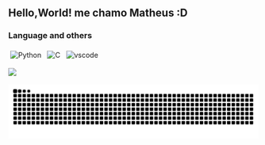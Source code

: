 ## Hello,World! me chamo Matheus :D



  
### Language and others
<p align="left">
	<img title="Python" alt="Python" src="https://user-images.githubusercontent.com/25181517/183423507-c056a6f9-1ba8-4312-a350-19bcbc5a8697.png" width="40" height="40" style="vertical-align:down; margin:4px"/>
 	<img title="C" alt="C" src="https://user-images.githubusercontent.com/25181517/192106070-46255bcf-65e6-4c6b-a296-bf8d0d8fb2a7.png" width="40" height="40" style="vertical-align:down; margin:4px"/>
  	<img title="vscode" alt="vscode" src="https://user-images.githubusercontent.com/25181517/192108891-d86b6220-e232-423a-bf5f-90903e6887c3.png" width="40" height="40" style="vertical-align:down; margin:4px"/>

<a href = "mailto:matheusdiniz870@gmail.com"><img src="https://img.shields.io/badge/-Gmail-%23333?style=for-the-badge&logo=gmail&logoColor=red" target="_white"></a>


<picture>
  <source media="(prefers-color-scheme: dark)" srcset="https://raw.githubusercontent.com/Matheusdnf/Matheusdnf/output/github-contribution-grid-snake-dark.svg">
  <source media="(prefers-color-scheme: light)" srcset="https://raw.githubusercontent.com/Matheusdnf/Matheusdnf/output/github-contribution-grid-snake.svg">
  <img alt="github contribution grid snake animation" src="https://raw.githubusercontent.com/Matheusdnf/Matheusdnf/output/github-contribution-grid-snake.svg">
</picture>
